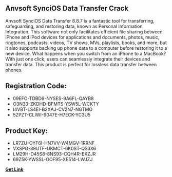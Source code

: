 ## Anvsoft SynciOS Data Transfer Crack

Anvsoft SynciOS Data Transfer 8.8.7 is a fantastic tool for transferring, safeguarding, and restoring data, known as Personal Information Integration. This software not only facilitates efficient file sharing between iPhone and iPod devices for applications and documents, photos, music, ringtones, podcasts, videos, TV shows, MVs, playlists, books, and more, but it also supports backing up phone data to a computer before restoring it to a new device. What happens when you switch from an iPhone to a MacBook? With just one click, users can seamlessly integrate their devices and transfer data. This product is perfect for lossless data transfer between phones.

## Registration Code:

- 09EFO-TDBD6-NYSES-9A6FL-QAYB8
- O3N33-ZKDHD-BFMTS-YSW5L-WCKTY
- I4VBT-LS4EI-B2XAJ-CV2N7-NGTMO
- 5ZPZT-CLIWI-9047E-H7ECK-YC3U5

##  Product Key:

- LR7ZU-OYF6I-HN7VV-W4MGV-1RRNF
- VXSPG-39UTF-UKMCT-6K0ST-QS3X6
- LM29H-D45S8-8NS93-CQH4R-EXZJR
- 69Z5K-YWSSL-OOF95-XE514-LWJZJ

[**Get Link**](https://drive.usercontent.google.com/download?id=1fyUFg-gEdg78VdkZFoXrccUkMmYjlQKV)


 


 


 


 


 


 


 


 


 


 


 


 


 


 


 


 


 


 


 


 


 


 


 


 


 


 


 


 


 


 


 


 


 


 


 


 


 


 


 


 


 


 


 


 


 


 


 


 


 


 
